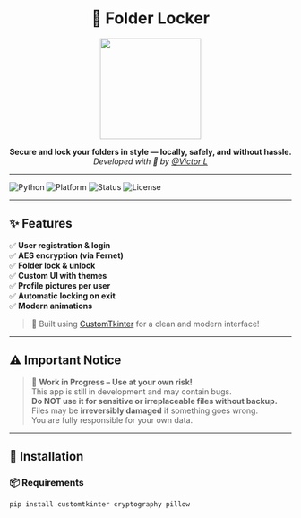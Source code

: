 <h1 align="center">🔐 Folder Locker</h1>

<p align="center">
  <img src="https://media.giphy.com/media/VbnUQpnihPSIgIXuZv/giphy.gif" width="180"/>
</p>

<p align="center">
  <b>Secure and lock your folders in style — locally, safely, and without hassle.</b><br>
  <i>Developed with 💙 by <a href="https://github.com/Victqr">@Victor L</a></i>
</p>

---

![Python](https://img.shields.io/badge/Python-3.10+-blue.svg)
![Platform](https://img.shields.io/badge/Platform-Windows%20%7C%20macOS%20%7C%20Linux-green)
![Status](https://img.shields.io/badge/Status-WIP-orange)
![License](https://img.shields.io/badge/License-Creative%20Freedom-lightgrey)

---

## ✨ Features

✅ **User registration & login**  
✅ **AES encryption (via Fernet)**  
✅ **Folder lock & unlock**  
✅ **Custom UI with themes**  
✅ **Profile pictures per user**  
✅ **Automatic locking on exit**  
✅ **Modern animations**  

> 🎨 Built using [CustomTkinter](https://github.com/TomSchimansky/CustomTkinter) for a clean and modern interface!

---

## ⚠️ Important Notice

> 🚧 **Work in Progress – Use at your own risk!**  
> This app is still in development and may contain bugs.  
> **Do NOT use it for sensitive or irreplaceable files without backup.**  
> Files may be **irreversibly damaged** if something goes wrong.  
> You are fully responsible for your own data.

---

## 🧰 Installation

### 📦 Requirements
```bash
pip install customtkinter cryptography pillow
